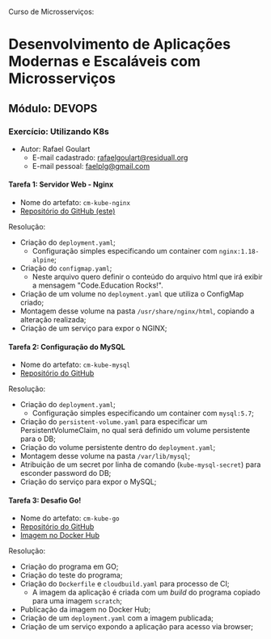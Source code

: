 Curso de Microsserviços:
# Desenvolvimento de Aplicações Modernas e Escaláveis com Microsserviços

## Módulo: DEVOPS

### Exercício: Utilizando K8s
* Autor: Rafael Goulart
  * E-mail cadastrado: rafaelgoulart@residuall.org
  * E-mail pessoal: faelplg@gmail.com

#### Tarefa 1: Servidor Web - Nginx
* Nome do artefato: `cm-kube-nginx`
* [Repositório do GitHub (este)](https://github.com/faelplg/cm-kube-nginx)

Resolução:
* Criação do `deployment.yaml`;
  * Configuração simples especificando um container com `nginx:1.18-alpine`;
* Criação do `configmap.yaml`;
  * Neste arquivo quero definir o conteúdo do arquivo html que irá exibir a mensagem "Code.Education Rocks!".
* Criação de um volume no `deployment.yaml` que utiliza o ConfigMap criado;
* Montagem desse volume na pasta `/usr/share/nginx/html`, copiando a alteração realizada;
* Criação de um serviço para expor o NGINX;

#### Tarefa 2: Configuração do MySQL
* Nome do artefato: `cm-kube-mysql`
* [Repositório do GitHub](https://github.com/faelplg/cm-kube-mysql)

Resolução:
* Criação do `deployment.yaml`;
  * Configuração simples especificando um container com `mysql:5.7`;
* Criação do `persistent-volume.yaml` para especificar um PersistentVolumeClaim, no qual será definido um volume persistente para o DB;
* Criação do volume persistente dentro do `deployment.yaml`;
* Montagem desse volume na pasta `/var/lib/mysql`;
* Atribuição de um secret por linha de comando (`kube-mysql-secret`) para esconder password do DB;
* Criação do serviço para expor o MySQL;

#### Tarefa 3: Desafio Go!
* Nome do artefato: `cm-kube-go`
* [Repositório do GitHub](https://github.com/faelplg/cm-kube-go)
* [Imagem no Docker Hub](https://hub.docker.com/r/faelplg/cm-kube-go)

Resolução:
* Criação do programa em GO;
* Criação do teste do programa;
* Criação do `Dockerfile` e `cloudbuild.yaml` para processo de CI;
  * A imagem da aplicação é criada com um _build_ do programa copiado para uma imagem `scratch`;
* Publicação da imagem no Docker Hub;
* Criação de um `deployment.yaml` com a imagem publicada;
* Criação de um serviço expondo a aplicação para acesso via browser;
